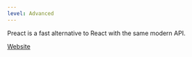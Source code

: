 ```yaml
---
level: Advanced
---
```


Preact is a fast alternative to React with the same modern API.

[Website](https://preactjs.com/)
